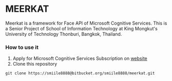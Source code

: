 # MEERKAT #

Meerkat is a framework for Face API of Microsoft Cognitive Services.
This is a Senior Project of School of Information Technology at King Mongkut's University of Technology Thonburi, Bangkok, Thailand.

### How to use it ###

1. Apply for Microsoft Cognitive Services Subscription on [website](https://www.microsoft.com/cognitive-services/en-us/sign-up)
2. Clone this repository

```
git clone https://smiile8888@bitbucket.org/smiile8888/meerkat.git
```